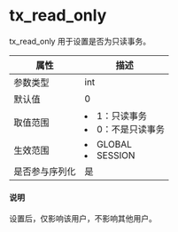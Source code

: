 # tx_read_only

tx_read_only 用于设置是否为只读事务。

| **属性**  |                                                   **描述**                                                    |
|---------|-------------------------------------------------------------------------------------------------------------|
| 参数类型    | int                                                                                                         |
| 默认值     | 0                                                                                                           |
| 取值范围    | <li> 1：只读事务   <li> 0：不是只读事务    |
| 生效范围    | <li> GLOBAL   <li> SESSION     |
| 是否参与序列化 | 是                                                                                                           |

  <main id="notice" type='explain'>
    <h4>说明</h4>
    <p>设置后，仅影响该用户，不影响其他用户。</p>
  </main>
